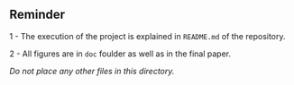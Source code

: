 ## Reminder

1 - The execution of the project is explained in `README.md` of the repository.

2 - All figures are in `doc` foulder as well as in the final paper.

*Do not place any other files in this directory.*

